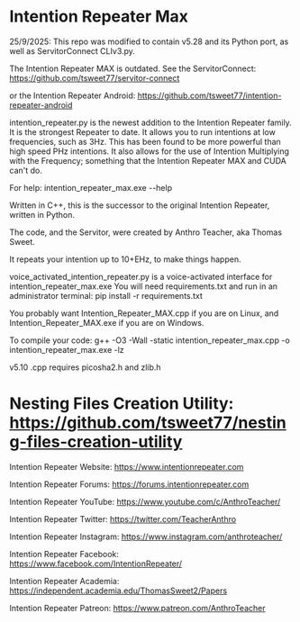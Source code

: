 # Intention Repeater Max

25/9/2025: This repo was modified to contain v5.28 and its Python port, as well as ServitorConnect CLIv3.py.

The Intention Repeater MAX is outdated. See the ServitorConnect: https://github.com/tsweet77/servitor-connect

or the Intention Repeater Android: https://github.com/tsweet77/intention-repeater-android



intention_repeater.py is the newest addition to the Intention Repeater family.
It is the strongest Repeater to date. It allows you to run intentions at low frequencies,
such as 3Hz. This has been found to be more powerful than high speed PHz intentions.
It also allows for the use of Intention Multiplying with the Frequency; something that
the Intention Repeater MAX and CUDA can't do.

For help: intention_repeater_max.exe --help

Written in C++, this is the successor to the original Intention Repeater, written in Python.

The code, and the Servitor, were created by Anthro Teacher, aka Thomas Sweet.

It repeats your intention up to 10+EHz, to make things happen.

voice_activated_intention_repeater.py is a voice-activated interface for intention_repeater_max.exe
You will need requirements.txt and run in an administrator terminal: pip install -r requirements.txt

You probably want Intention_Repeater_MAX.cpp if you are on Linux,
and Intention_Repeater_MAX.exe if you are on Windows.

To compile your code: g++ -O3 -Wall -static intention_repeater_max.cpp -o intention_repeater_max.exe -lz

v5.10 .cpp requires picosha2.h and zlib.h

# Nesting Files Creation Utility: https://github.com/tsweet77/nesting-files-creation-utility

Intention Repeater Website: https://www.intentionrepeater.com

Intention Repeater Forums: https://forums.intentionrepeater.com

Intention Repeater YouTube: https://www.youtube.com/c/AnthroTeacher/

Intention Repeater Twitter: https://twitter.com/TeacherAnthro

Intention Repeater Instagram: https://www.instagram.com/anthroteacher/

Intention Repeater Facebook: https://www.facebook.com/IntentionRepeater/

Intention Repeater Academia: https://independent.academia.edu/ThomasSweet2/Papers

Intention Repeater Patreon: https://www.patreon.com/AnthroTeacher
